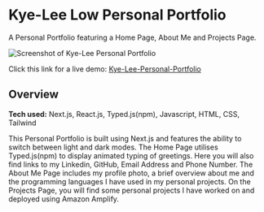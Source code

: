 # Kye-Lee Low Personal Portfolio
A Personal Portfolio featuring a Home Page, About Me and Projects Page.

![Screenshot of Kye-Lee Personal Portfolio]()

Click this link for a live demo: [Kye-Lee-Personal-Portfolio]()

## Overview
**Tech used:** Next.js, React.js, Typed.js(npm), Javascript, HTML, CSS, Tailwind

This Personal Portfolio is built using Next.js and features the ability to switch between light and dark modes. The Home Page utilises Typed.js(npm) to display animated typing of greetings. Here you will also find links to my Linkedin, GitHub, Email Address and Phone Number. The About Me Page includes my profile photo, a brief overview about me and the programming languages I have used in my personal projects. On the Projects Page, you will find some personal projects I have worked on and deployed using Amazon Amplify.
